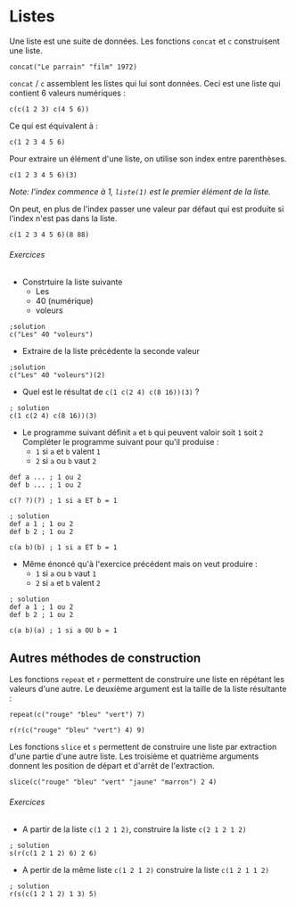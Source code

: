 # Listes
Une liste est une suite de données. Les fonctions `concat` et `c` construisent une liste.

```hey
concat("Le parrain" "film" 1972)
```

`concat` / `c` assemblent les listes qui lui sont données.
Ceci est une liste qui contient 6 valeurs numériques :
```hey
c(c(1 2 3) c(4 5 6))
```
Ce qui est équivalent à :
```hey
c(1 2 3 4 5 6)
```

Pour extraire un élément d'une liste, on utilise son index entre parenthèses.
```hey
c(1 2 3 4 5 6)(3)
```
*Note: l'index commence à 1, `liste(1)` est le premier élément de la liste.*

On peut, en plus de l'index passer une valeur par défaut qui est produite si l'index n'est pas dans la liste.
```hey
c(1 2 3 4 5 6)(8 88)
```

###### Exercices
 - Constrtuire la liste suivante
   - Les
   - 40 (numérique)
   - voleurs

```hey
;solution
c("Les" 40 "voleurs")
```

 - Extraire de la liste précédente la seconde valeur

```hey
;solution
c("Les" 40 "voleurs")(2)
```

 - Quel est le résultat de `c(1 c(2 4) c(8 16))(3)` ?

```hey
; solution
c(1 c(2 4) c(8 16))(3)
```

- Le programme suivant définit `a` et `b` qui peuvent valoir soit `1` soit `2`
Compléter le programme suivant pour qu'il produise :
  - `1` si `a` et `b` valent `1`
  - `2` si `a` ou `b` vaut `2`

```hey
def a ... ; 1 ou 2
def b ... ; 1 ou 2

c(? ?)(?) ; 1 si a ET b = 1
```
```hey
; solution
def a 1 ; 1 ou 2
def b 2 ; 1 ou 2

c(a b)(b) ; 1 si a ET b = 1
```

- Même énoncé qu'à l'exercice précédent mais on veut produire :
  - `1` si `a` ou `b` vaut `1`
  - `2` si `a` et `b` valent `2`

```hey
; solution
def a 1 ; 1 ou 2
def b 2 ; 1 ou 2

c(a b)(a) ; 1 si a OU b = 1
```

## Autres méthodes de construction

Les fonctions `repeat` et `r` permettent de construire une liste en répétant les valeurs d'une autre. 
Le deuxième argument est la taille de la liste résultante :

```hey
repeat(c("rouge" "bleu" "vert") 7)
```

```hey
r(r(c("rouge" "bleu" "vert") 4) 9)
```

Les fonctions `slice` et `s` permettent de construire une liste par extraction d'une partie d'une autre liste.
Les troisième et quatrième arguments donnent les position de départ et d'arrêt de l'extraction.

```hey
slice(c("rouge" "bleu" "vert" "jaune" "marron") 2 4)
```

###### Exercices
 - A partir de la liste `c(1 2 1 2)`, construire la liste `c(2 1 2 1 2)`
```hey
; solution
s(r(c(1 2 1 2) 6) 2 6)
```
 - A pertir de la même liste  `c(1 2 1 2)` construire la liste `c(1 2 1 1 2)`
```hey
; solution
r(s(c(1 2 1 2) 1 3) 5)
```